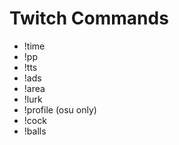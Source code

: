 # Twitch Commands
- !time
- !pp
- !tts
- !ads
- !area
- !lurk
- !profile (osu only)
- !cock
- !balls